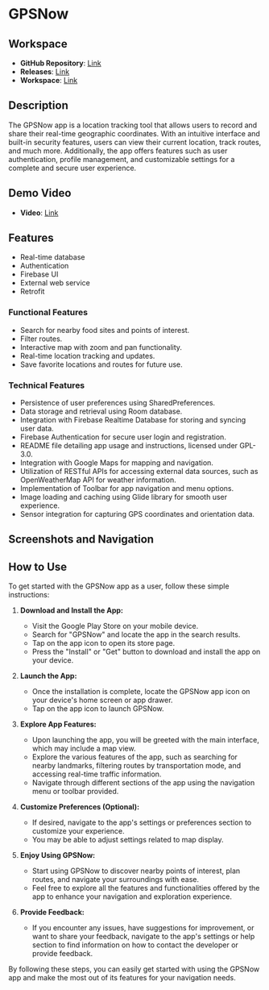 # GPSNow

## Workspace

- **GitHub Repository**: [Link](https://github.com/LuisCarlosRodr/FinalProjectMAD)
- **Releases**: [Link](https://github.com/LuisCarlosRodr/FinalProjectMAD/releases)
- **Workspace**: [Link](https://upm365.sharepoint.com/sites/UPMMobileApp/SitePages/Tracking.aspx)

## Description

The GPSNow app is a location tracking tool that allows users to record and share their real-time geographic coordinates. With an intuitive interface and built-in security features, users can view their current location, track routes, and much more. Additionally, the app offers features such as user authentication, profile management, and customizable settings for a complete and secure user experience.

## Demo Video

- **Video**: [Link](https://youtu.be/wYX3ZLFa3rk)

## Features
- Real-time database
- Authentication
- Firebase UI
- External web service
- Retrofit

### Functional Features

- Search for nearby food sites and points of interest.
- Filter routes.
- Interactive map with zoom and pan functionality.
- Real-time location tracking and updates.
- Save favorite locations and routes for future use.

### Technical Features

- Persistence of user preferences using SharedPreferences.
- Data storage and retrieval using Room database.
- Integration with Firebase Realtime Database for storing and syncing user data.
- Firebase Authentication for secure user login and registration.
- README file detailing app usage and instructions, licensed under GPL-3.0.
- Integration with Google Maps for mapping and navigation.
- Utilization of RESTful APIs for accessing external data sources, such as OpenWeatherMap API for weather information.
- Implementation of Toolbar for app navigation and menu options.
- Image loading and caching using Glide library for smooth user experience.
- Sensor integration for capturing GPS coordinates and orientation data.

## Screenshots and Navigation



## How to Use

To get started with the GPSNow app as a user, follow these simple instructions:

1. **Download and Install the App:**
   - Visit the Google Play Store on your mobile device.
   - Search for "GPSNow" and locate the app in the search results.
   - Tap on the app icon to open its store page.
   - Press the "Install" or "Get" button to download and install the app on your device.

2. **Launch the App:**
   - Once the installation is complete, locate the GPSNow app icon on your device's home screen or app drawer.
   - Tap on the app icon to launch GPSNow.

3. **Explore App Features:**
   - Upon launching the app, you will be greeted with the main interface, which may include a map view.
   - Explore the various features of the app, such as searching for nearby landmarks, filtering routes by transportation mode, and accessing real-time traffic information.
   - Navigate through different sections of the app using the navigation menu or toolbar provided.

4. **Customize Preferences (Optional):**
   - If desired, navigate to the app's settings or preferences section to customize your experience.
   - You may be able to adjust settings related to map display.

5. **Enjoy Using GPSNow:**
   - Start using GPSNow to discover nearby points of interest, plan routes, and navigate your surroundings with ease.
   - Feel free to explore all the features and functionalities offered by the app to enhance your navigation and exploration experience.

6. **Provide Feedback:**
   - If you encounter any issues, have suggestions for improvement, or want to share your feedback, navigate to the app's settings or help section to find information on how to contact the developer or provide feedback.

By following these steps, you can easily get started with using the GPSNow app and make the most out of its features for your navigation needs.
